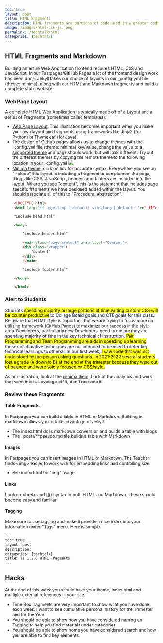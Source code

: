 ```yaml
---
toc: true
layout: post
title: HTML Fragments
description: HTML fragments are portions of code used in a greater coding system that enable functionality specific to the current page.  Fragments in HTML are a way to abstract complexity.  The greater coding system we use is GitHub Pages which uses Jekyll and Liquid to build and programmatically construct fragments into the larger web site.
image: /images/html-css-js.jpeg
permalink: /techtalk/html
categories: [techtalk]
---
```


## HTML Fragments and Markdown
Building an entire Web Application frontend requires HTML, CSS and JavaScript.  In our Fastpages/GitHub Pages a lot of the frontend design work has been done.   Jekyll takes our choice of layouts in our _config.yml file (theme: minima), along with our HTML and Markdown fragments and build a complete static website.

### Web Page Layout
A complete HTML Web Application is typically made off of a Layout and a series of Fragments (sometimes called templates).  
- [Web Page Layout](https://padlet.com/jmortensen7/weblayout).  This illustration becomes important when you make your own layout and fragments using frameworks like Jinja2 (for Python)  or Thymeleaf (for Java).
- The design of GitHub pages allows us to change themes with the _config.yml file (theme: minima) key/value, change the value to a [supported theme](https://pages.github.com/themes/) and page should work, but will look different. Try out the different themes by copying the remote theme to the following location in your _config.yml
![]({{site.baseurl}}/images/remote_theme.png)
- [Minima theme](https://github.com/jekyll/minima/blob/master/_layouts/default.html), click on link for accurate syntax.  Everywhere you see an "include" this layout is including a fragment to complement the page, things like CSS, JavaScript, headers and footers are included into the layout.  Where you see "content", this is the statement that includes page specific fragments we have designed added within the layout.  You should associate all of this to "Procedural Abstraction".

```html
    <!DOCTYPE html>
    <html lang="{{ page.lang | default: site.lang | default: "en" }}">

    "include head.html"

    <body>

        "include header.html"

        <main class="page-content" aria-label="Content">
        <div class="wrapper">
            "content"
        </div>
        </main>

        "include footer.html"

    </body>

    </html>
```

### Alert to Students
Students <mark>spending majority or large portions of time writing custom CSS will be counter productive</mark> to College Board goals and CTE goals for this class.  Be aware that HTML style is important, but we are trying to focus more on utilizing framework (GitHub Pages) to maximize our success in the style area.   Developers, particularly new Developers, need to ensure they are spending majority of time in the key technical of instruction.  <mark>Pair Programming and Team Programming are aids in speeding up learning</mark>, these collaborative techniques are not intended to be used to defer key technical learnings to others!!!  In our first week, <mark>I saw code that was not understood by the person asking questions<mark>. In 2021-2022 several students lost a grade (A down to B) at the end of the trimester because they were out of balance and were solely focused on CSS/style.

As an illustration, look at the [minima them](https://github.com/jekyll/minima).  Look at the analytics and work that went into it.  Leverage off it, don't recreate it!

### Review these Fragments
#### Table Fragments
In Fastpages you can build a table in HTML or Markdown.  Building in markdown allows you to take advantage of Jekyll.  
- The index.html does markdown conversion and builds a table with blogs
- The _posts/**pseudo.md file builds a table with Markdown

#### Images
In Fastpages you can insert images in HTML or Markdown.  The Teacher finds \<img\> easier to work with for embedding links and controlling size.
- See index.html for "img" usage

#### Links
Look up \<href\> and \[\]\(\) syntax in both HTML and Markdown.  These should become easy and familiar.

#### Tagging
Make sure to use tagging and make it provide a nice index into your information under "Tags" menu.  Here is sample.
```html
---
toc: true
layout: post
description: 
categories: [techtalk]
title: TT 1.2.0 HTML Fragments
---
```

## Hacks
At the end of this week you should have your theme, index.html and multiple external references in your site.  
- Time Box fragments are very important to show what you have done each week.  I want to see cumulative personal history for the Trimester and for the Year.
- You should be able to show how you have considered naming an Tagging to help you find materials under categories.
- You should be able to show home you have considered search and how you are able to find key elements.